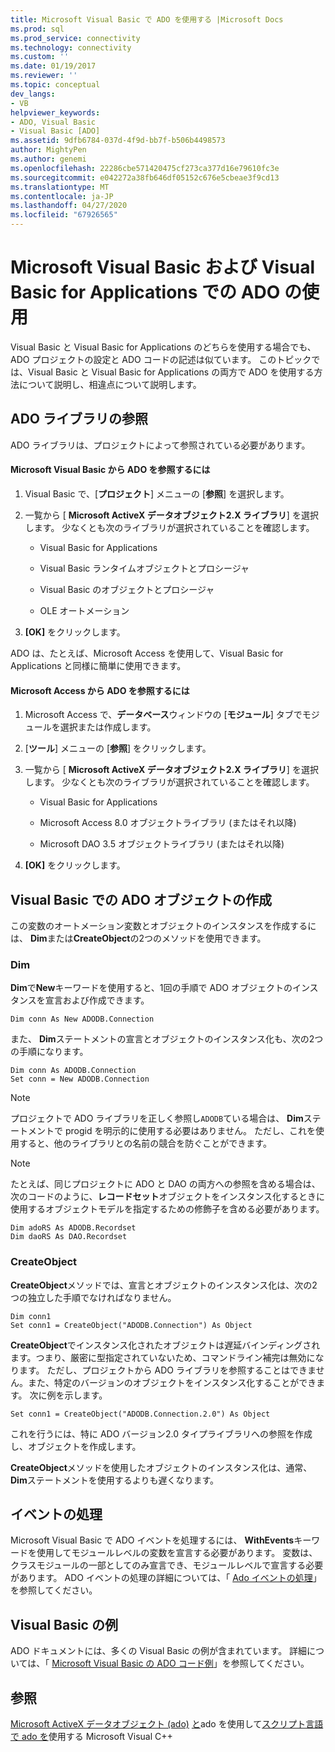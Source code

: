 ```yaml
---
title: Microsoft Visual Basic で ADO を使用する |Microsoft Docs
ms.prod: sql
ms.prod_service: connectivity
ms.technology: connectivity
ms.custom: ''
ms.date: 01/19/2017
ms.reviewer: ''
ms.topic: conceptual
dev_langs:
- VB
helpviewer_keywords:
- ADO, Visual Basic
- Visual Basic [ADO]
ms.assetid: 9dfb6784-037d-4f9d-bb7f-b506b4498573
author: MightyPen
ms.author: genemi
ms.openlocfilehash: 22286cbe571420475cf273ca377d16e79610fc3e
ms.sourcegitcommit: e042272a38fb646df05152c676e5cbeae3f9cd13
ms.translationtype: MT
ms.contentlocale: ja-JP
ms.lasthandoff: 04/27/2020
ms.locfileid: "67926565"
---
```

# <a name="using-ado-with-microsoft-visual-basic-and-visual-basic-for-applications"></a>Microsoft Visual Basic および Visual Basic for Applications での ADO の使用
Visual Basic と Visual Basic for Applications のどちらを使用する場合でも、ADO プロジェクトの設定と ADO コードの記述は似ています。 このトピックでは、Visual Basic と Visual Basic for Applications の両方で ADO を使用する方法について説明し、相違点について説明します。

## <a name="referencing-the-ado-library"></a>ADO ライブラリの参照
 ADO ライブラリは、プロジェクトによって参照されている必要があります。

#### <a name="to-reference-ado-from-microsoft-visual-basic"></a>Microsoft Visual Basic から ADO を参照するには

1.  Visual Basic で、[**プロジェクト**] メニューの [**参照**] を選択します。

2.  一覧から [ **Microsoft ActiveX データオブジェクト2.X ライブラリ**] を選択します。 少なくとも次のライブラリが選択されていることを確認します。

    -   Visual Basic for Applications

    -   Visual Basic ランタイムオブジェクトとプロシージャ

    -   Visual Basic のオブジェクトとプロシージャ

    -   OLE オートメーション

3.  **[OK]** をクリックします。

 ADO は、たとえば、Microsoft Access を使用して、Visual Basic for Applications と同様に簡単に使用できます。

#### <a name="to-reference-ado-from-microsoft-access"></a>Microsoft Access から ADO を参照するには

1.  Microsoft Access で、**データベース**ウィンドウの [**モジュール**] タブでモジュールを選択または作成します。

2.  [**ツール**] メニューの [**参照**] をクリックします。

3.  一覧から [ **Microsoft ActiveX データオブジェクト2.X ライブラリ**] を選択します。 少なくとも次のライブラリが選択されていることを確認します。

    -   Visual Basic for Applications

    -   Microsoft Access 8.0 オブジェクトライブラリ (またはそれ以降)

    -   Microsoft DAO 3.5 オブジェクトライブラリ (またはそれ以降)

4.  **[OK]** をクリックします。

## <a name="creating-ado-objects-in-visual-basic"></a>Visual Basic での ADO オブジェクトの作成
 この変数のオートメーション変数とオブジェクトのインスタンスを作成するには、 **Dim**または**CreateObject**の2つのメソッドを使用できます。

### <a name="dim"></a>Dim
 **Dim**で**New**キーワードを使用すると、1回の手順で ADO オブジェクトのインスタンスを宣言および作成できます。

```
Dim conn As New ADODB.Connection
```

 また、 **Dim**ステートメントの宣言とオブジェクトのインスタンス化も、次の2つの手順になります。

```
Dim conn As ADODB.Connection
Set conn = New ADODB.Connection
```

> [!NOTE]
>  プロジェクトで ADO ライブラリを正しく参照し`ADODB`ている場合は、 **Dim**ステートメントで progid を明示的に使用する必要はありません。 ただし、これを使用すると、他のライブラリとの名前の競合を防ぐことができます。

> [!NOTE]
>  たとえば、同じプロジェクトに ADO と DAO の両方への参照を含める場合は、次のコードのように、**レコードセット**オブジェクトをインスタンス化するときに使用するオブジェクトモデルを指定するための修飾子を含める必要があります。

```
Dim adoRS As ADODB.Recordset
Dim daoRS As DAO.Recordset
```

### <a name="createobject"></a>CreateObject
 **CreateObject**メソッドでは、宣言とオブジェクトのインスタンス化は、次の2つの独立した手順でなければなりません。

```
Dim conn1
Set conn1 = CreateObject("ADODB.Connection") As Object
```

 **CreateObject**でインスタンス化されたオブジェクトは遅延バインディングされます。つまり、厳密に型指定されていないため、コマンドライン補完は無効になります。 ただし、プロジェクトから ADO ライブラリを参照することはできません。また、特定のバージョンのオブジェクトをインスタンス化することができます。 次に例を示します。

```
Set conn1 = CreateObject("ADODB.Connection.2.0") As Object
```

 これを行うには、特に ADO バージョン2.0 タイプライブラリへの参照を作成し、オブジェクトを作成します。

 **CreateObject**メソッドを使用したオブジェクトのインスタンス化は、通常、 **Dim**ステートメントを使用するよりも遅くなります。

## <a name="handling-events"></a>イベントの処理
 Microsoft Visual Basic で ADO イベントを処理するには、 **WithEvents**キーワードを使用してモジュールレベルの変数を宣言する必要があります。 変数は、クラスモジュールの一部としてのみ宣言でき、モジュールレベルで宣言する必要があります。 ADO イベントの処理の詳細については、「 [Ado イベントの処理](../../../ado/guide/data/handling-ado-events.md)」を参照してください。

## <a name="visual-basic-examples"></a>Visual Basic の例
 ADO ドキュメントには、多くの Visual Basic の例が含まれています。 詳細については、「 [Microsoft Visual Basic の ADO コード例](../../../ado/reference/ado-api/ado-code-examples-in-visual-basic.md)」を参照してください。

## <a name="see-also"></a>参照
 [Microsoft ActiveX データオブジェクト (ado)](../../../ado/microsoft-activex-data-objects-ado.md) [と](../../../ado/guide/appendixes/using-ado-with-microsoft-visual-c.md)ado を使用して[スクリプト言語で ado を](../../../ado/guide/appendixes/using-ado-with-scripting-languages.md)使用する Microsoft Visual C++
